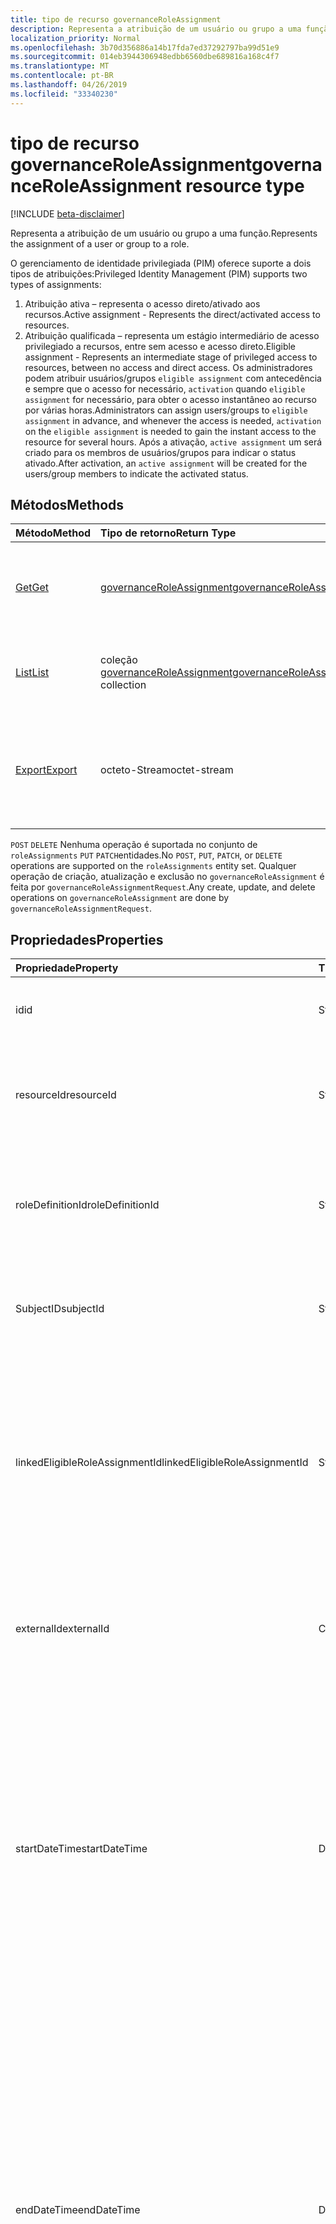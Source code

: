 ```yaml
---
title: tipo de recurso governanceRoleAssignment
description: Representa a atribuição de um usuário ou grupo a uma função.
localization_priority: Normal
ms.openlocfilehash: 3b70d356886a14b17fda7ed37292797ba99d51e9
ms.sourcegitcommit: 014eb3944306948edbb6560dbe689816a168c4f7
ms.translationtype: MT
ms.contentlocale: pt-BR
ms.lasthandoff: 04/26/2019
ms.locfileid: "33340230"
---
```

# <a name="governanceroleassignment-resource-type"></a><span data-ttu-id="bfc15-103">tipo de recurso governanceRoleAssignment</span><span class="sxs-lookup"><span data-stu-id="bfc15-103">governanceRoleAssignment resource type</span></span>
[!INCLUDE [beta-disclaimer](../../includes/beta-disclaimer.md)]

<span data-ttu-id="bfc15-104">Representa a atribuição de um usuário ou grupo a uma função.</span><span class="sxs-lookup"><span data-stu-id="bfc15-104">Represents the assignment of a user or group to a role.</span></span>

<span data-ttu-id="bfc15-105">O gerenciamento de identidade privilegiada (PIM) oferece suporte a dois tipos de atribuições:</span><span class="sxs-lookup"><span data-stu-id="bfc15-105">Privileged Identity Management (PIM) supports two types of assignments:</span></span>

1. <span data-ttu-id="bfc15-106">Atribuição ativa – representa o acesso direto/ativado aos recursos.</span><span class="sxs-lookup"><span data-stu-id="bfc15-106">Active assignment - Represents the direct/activated access to resources.</span></span>
2. <span data-ttu-id="bfc15-107">Atribuição qualificada – representa um estágio intermediário de acesso privilegiado a recursos, entre sem acesso e acesso direto.</span><span class="sxs-lookup"><span data-stu-id="bfc15-107">Eligible assignment - Represents an intermediate stage of privileged access to resources, between no access and direct access.</span></span> <span data-ttu-id="bfc15-108">Os administradores podem atribuir usuários/grupos `eligible assignment` com antecedência e sempre que o acesso for necessário, `activation` quando `eligible assignment` for necessário, para obter o acesso instantâneo ao recurso por várias horas.</span><span class="sxs-lookup"><span data-stu-id="bfc15-108">Administrators can assign users/groups to `eligible assignment` in advance, and whenever the access is needed, `activation` on the `eligible assignment` is needed to gain the instant access to the resource for several hours.</span></span> <span data-ttu-id="bfc15-109">Após a ativação, `active assignment` um será criado para os membros de usuários/grupos para indicar o status ativado.</span><span class="sxs-lookup"><span data-stu-id="bfc15-109">After activation, an `active assignment` will be created for the users/group members to indicate the activated status.</span></span>

## <a name="methods"></a><span data-ttu-id="bfc15-110">Métodos</span><span class="sxs-lookup"><span data-stu-id="bfc15-110">Methods</span></span>

| <span data-ttu-id="bfc15-111">Método</span><span class="sxs-lookup"><span data-stu-id="bfc15-111">Method</span></span>          | <span data-ttu-id="bfc15-112">Tipo de retorno</span><span class="sxs-lookup"><span data-stu-id="bfc15-112">Return Type</span></span> |<span data-ttu-id="bfc15-113">Descrição</span><span class="sxs-lookup"><span data-stu-id="bfc15-113">Description</span></span>|
|:------------|:--------|:--------|
|[<span data-ttu-id="bfc15-114">Get</span><span class="sxs-lookup"><span data-stu-id="bfc15-114">Get</span></span>](../api/governanceroleassignment-get.md) |  [<span data-ttu-id="bfc15-115">governanceRoleAssignment</span><span class="sxs-lookup"><span data-stu-id="bfc15-115">governanceRoleAssignment</span></span>](../resources/governanceroleassignment.md) |<span data-ttu-id="bfc15-116">Leia as propriedades e as relações de uma entidade de atribuição de função.</span><span class="sxs-lookup"><span data-stu-id="bfc15-116">Read properties and relationships of a role assignment entity.</span></span>|
|[<span data-ttu-id="bfc15-117">List</span><span class="sxs-lookup"><span data-stu-id="bfc15-117">List</span></span>](../api/governanceroleassignment-list.md) | <span data-ttu-id="bfc15-118">coleção [governanceRoleAssignment](../resources/governanceroleassignment.md)</span><span class="sxs-lookup"><span data-stu-id="bfc15-118">[governanceRoleAssignment](../resources/governanceroleassignment.md) collection</span></span>|<span data-ttu-id="bfc15-119">Lista uma coleção de atribuições de função em um recurso.</span><span class="sxs-lookup"><span data-stu-id="bfc15-119">List a collection of role assignments on a resource.</span></span> |
|[<span data-ttu-id="bfc15-120">Export</span><span class="sxs-lookup"><span data-stu-id="bfc15-120">Export</span></span>](../api/governanceroleassignment-export.md) | <span data-ttu-id="bfc15-121">octeto-Stream</span><span class="sxs-lookup"><span data-stu-id="bfc15-121">octet-stream</span></span> |<span data-ttu-id="bfc15-122">Baixe uma coleção de atribuições de função em um recurso e salve `.csv` como um arquivo.</span><span class="sxs-lookup"><span data-stu-id="bfc15-122">Download a collection of role assignments on a resource and save as a `.csv` file.</span></span>|

<span data-ttu-id="bfc15-123">`POST` `DELETE` Nenhuma operação é suportada no conjunto de `roleAssignments` `PUT` `PATCH`entidades.</span><span class="sxs-lookup"><span data-stu-id="bfc15-123">No `POST`, `PUT`, `PATCH`, or `DELETE` operations are supported on the `roleAssignments` entity set.</span></span> <span data-ttu-id="bfc15-124">Qualquer operação de criação, atualização e exclusão no `governanceRoleAssignment` é feita por `governanceRoleAssignmentRequest`.</span><span class="sxs-lookup"><span data-stu-id="bfc15-124">Any create, update, and delete operations on `governanceRoleAssignment` are done by `governanceRoleAssignmentRequest`.</span></span>

## <a name="properties"></a><span data-ttu-id="bfc15-125">Propriedades</span><span class="sxs-lookup"><span data-stu-id="bfc15-125">Properties</span></span>
| <span data-ttu-id="bfc15-126">Propriedade</span><span class="sxs-lookup"><span data-stu-id="bfc15-126">Property</span></span>  | <span data-ttu-id="bfc15-127">Tipo</span><span class="sxs-lookup"><span data-stu-id="bfc15-127">Type</span></span>      |<span data-ttu-id="bfc15-128">Descrição</span><span class="sxs-lookup"><span data-stu-id="bfc15-128">Description</span></span>|
|:----------|:----------|:----------|
|<span data-ttu-id="bfc15-129">id</span><span class="sxs-lookup"><span data-stu-id="bfc15-129">id</span></span>         |<span data-ttu-id="bfc15-130">String</span><span class="sxs-lookup"><span data-stu-id="bfc15-130">String</span></span>     |<span data-ttu-id="bfc15-131">A ID da atribuição de função.</span><span class="sxs-lookup"><span data-stu-id="bfc15-131">The ID of the role assignment.</span></span> <span data-ttu-id="bfc15-132">Está no formato GUID.</span><span class="sxs-lookup"><span data-stu-id="bfc15-132">It is in GUID format.</span></span>|
|<span data-ttu-id="bfc15-133">resourceId</span><span class="sxs-lookup"><span data-stu-id="bfc15-133">resourceId</span></span> |<span data-ttu-id="bfc15-134">String</span><span class="sxs-lookup"><span data-stu-id="bfc15-134">String</span></span>     |<span data-ttu-id="bfc15-135">Obrigatório.</span><span class="sxs-lookup"><span data-stu-id="bfc15-135">Required.</span></span> <span data-ttu-id="bfc15-136">A identificação do recurso ao qual a atribuição de função está associada.</span><span class="sxs-lookup"><span data-stu-id="bfc15-136">The ID of the resource which the role assignment is associated with.</span></span> |
|<span data-ttu-id="bfc15-137">roleDefinitionId</span><span class="sxs-lookup"><span data-stu-id="bfc15-137">roleDefinitionId</span></span>|<span data-ttu-id="bfc15-138">String</span><span class="sxs-lookup"><span data-stu-id="bfc15-138">String</span></span>|<span data-ttu-id="bfc15-139">Obrigatório.</span><span class="sxs-lookup"><span data-stu-id="bfc15-139">Required.</span></span> <span data-ttu-id="bfc15-140">A ID da definição de função à qual a atribuição de função está associada.</span><span class="sxs-lookup"><span data-stu-id="bfc15-140">The ID of the role definition which the role assignment is associated with.</span></span> |
|<span data-ttu-id="bfc15-141">SubjectID</span><span class="sxs-lookup"><span data-stu-id="bfc15-141">subjectId</span></span>|<span data-ttu-id="bfc15-142">String</span><span class="sxs-lookup"><span data-stu-id="bfc15-142">String</span></span>       |<span data-ttu-id="bfc15-143">Obrigatório.</span><span class="sxs-lookup"><span data-stu-id="bfc15-143">Required.</span></span> <span data-ttu-id="bfc15-144">A ID da entidade à qual a atribuição de função está associada.</span><span class="sxs-lookup"><span data-stu-id="bfc15-144">The ID of the subject which the role assignment is associated with.</span></span> |
|<span data-ttu-id="bfc15-145">linkedEligibleRoleAssignmentId</span><span class="sxs-lookup"><span data-stu-id="bfc15-145">linkedEligibleRoleAssignmentId</span></span>|<span data-ttu-id="bfc15-146">String</span><span class="sxs-lookup"><span data-stu-id="bfc15-146">String</span></span>|<span data-ttu-id="bfc15-147">Se este é um `active assignment` e criado devido à ativação em um `eligible assignment`, ele representa o ID dele `eligible assignment`; Caso contrário, o valor `null`será.</span><span class="sxs-lookup"><span data-stu-id="bfc15-147">If this is an `active assignment` and created due to activation on an `eligible assignment`, it represents the ID of that `eligible assignment`; Otherwise, the value is `null`.</span></span> |
|<span data-ttu-id="bfc15-148">externalId</span><span class="sxs-lookup"><span data-stu-id="bfc15-148">externalId</span></span>   |<span data-ttu-id="bfc15-149">Cadeia de caracteres</span><span class="sxs-lookup"><span data-stu-id="bfc15-149">String</span></span>     |<span data-ttu-id="bfc15-150">A ID externa o recurso usado para identificar a atribuição de função no provedor.</span><span class="sxs-lookup"><span data-stu-id="bfc15-150">The external ID the resource that is used to identify the role assignment in the provider.</span></span>|
|<span data-ttu-id="bfc15-151">startDateTime</span><span class="sxs-lookup"><span data-stu-id="bfc15-151">startDateTime</span></span>|<span data-ttu-id="bfc15-152">DateTimeOffset</span><span class="sxs-lookup"><span data-stu-id="bfc15-152">DateTimeOffset</span></span>|<span data-ttu-id="bfc15-153">A hora de início da atribuição de função.</span><span class="sxs-lookup"><span data-stu-id="bfc15-153">The start time of the role assignment.</span></span> <span data-ttu-id="bfc15-154">O tipo Timestamp representa informações de data e hora usando o formato ISO 8601 e está sempre no horário UTC.</span><span class="sxs-lookup"><span data-stu-id="bfc15-154">The Timestamp type represents date and time information using ISO 8601 format and is always in UTC time.</span></span> <span data-ttu-id="bfc15-155">Por exemplo, meia-noite em UTC no dia 1º de janeiro de 2014 teria esta aparência: `'2014-01-01T00:00:00Z'`</span><span class="sxs-lookup"><span data-stu-id="bfc15-155">For example, midnight UTC on Jan 1, 2014 would look like this: `'2014-01-01T00:00:00Z'`</span></span>|
|<span data-ttu-id="bfc15-156">endDateTime</span><span class="sxs-lookup"><span data-stu-id="bfc15-156">endDateTime</span></span>|<span data-ttu-id="bfc15-157">DateTimeOffset</span><span class="sxs-lookup"><span data-stu-id="bfc15-157">DateTimeOffset</span></span>|<span data-ttu-id="bfc15-158">Para uma atribuição de função não permanente, esse é o momento em que a atribuição de função será expirada.</span><span class="sxs-lookup"><span data-stu-id="bfc15-158">For a non-permanent role assignment, this is the time when the role assignment will be expired.</span></span> <span data-ttu-id="bfc15-159">O tipo Timestamp representa informações de data e hora usando o formato ISO 8601 e está sempre no horário UTC.</span><span class="sxs-lookup"><span data-stu-id="bfc15-159">The Timestamp type represents date and time information using ISO 8601 format and is always in UTC time.</span></span> <span data-ttu-id="bfc15-160">Por exemplo, meia-noite em UTC no dia 1º de janeiro de 2014 teria esta aparência: `'2014-01-01T00:00:00Z'`</span><span class="sxs-lookup"><span data-stu-id="bfc15-160">For example, midnight UTC on Jan 1, 2014 would look like this: `'2014-01-01T00:00:00Z'`</span></span>|
|<span data-ttu-id="bfc15-161">assignmentstate</span><span class="sxs-lookup"><span data-stu-id="bfc15-161">assignmentState</span></span>|<span data-ttu-id="bfc15-162">String</span><span class="sxs-lookup"><span data-stu-id="bfc15-162">String</span></span>  |<span data-ttu-id="bfc15-163">O estado da atribuição.</span><span class="sxs-lookup"><span data-stu-id="bfc15-163">The state of the assignment.</span></span> <span data-ttu-id="bfc15-164">O valor pode ser</span><span class="sxs-lookup"><span data-stu-id="bfc15-164">The value can be</span></span> <ul><li> <span data-ttu-id="bfc15-165">`Eligible`para atribuição qualificada</span><span class="sxs-lookup"><span data-stu-id="bfc15-165">`Eligible` for eligible assignment</span></span></li><li> <span data-ttu-id="bfc15-166">`Active`– Se ele for atribuído `Active` diretamente por administradores ou ativado em uma atribuição qualificada pelos usuários.</span><span class="sxs-lookup"><span data-stu-id="bfc15-166">`Active` - if it is directly assigned `Active` by administrators, or activated on an eligible assignment by the users.</span></span></li></ul>|
|<span data-ttu-id="bfc15-167">memberType</span><span class="sxs-lookup"><span data-stu-id="bfc15-167">memberType</span></span>|<span data-ttu-id="bfc15-168">String</span><span class="sxs-lookup"><span data-stu-id="bfc15-168">String</span></span>      |<span data-ttu-id="bfc15-169">O tipo do membro.</span><span class="sxs-lookup"><span data-stu-id="bfc15-169">The type of member.</span></span> <span data-ttu-id="bfc15-170">O valor pode ser:</span><span class="sxs-lookup"><span data-stu-id="bfc15-170">The value can be:</span></span> <ul><li><span data-ttu-id="bfc15-171">`Inherited`-a atribuição de função é herdada de um escopo de recurso pai</span><span class="sxs-lookup"><span data-stu-id="bfc15-171">`Inherited` - the role assignment is inherited from a parent resource scope</span></span></li><li><span data-ttu-id="bfc15-172">`Group`– a atribuição de função não é herdada, mas vem da Associação de uma atribuição de grupo</span><span class="sxs-lookup"><span data-stu-id="bfc15-172">`Group`- the role assignment is not inherited, but comes from the membership of a group assignment</span></span></li><li><span data-ttu-id="bfc15-173">`User`– a atribuição de função não é herdada nem de uma atribuição de grupo.</span><span class="sxs-lookup"><span data-stu-id="bfc15-173">`User` - the role assignment is neither inherited nor from a group assignment.</span></span></li></ul>|


## <a name="relationships"></a><span data-ttu-id="bfc15-174">Relações</span><span class="sxs-lookup"><span data-stu-id="bfc15-174">Relationships</span></span>
| <span data-ttu-id="bfc15-175">Relação</span><span class="sxs-lookup"><span data-stu-id="bfc15-175">Relationship</span></span> | <span data-ttu-id="bfc15-176">Tipo</span><span class="sxs-lookup"><span data-stu-id="bfc15-176">Type</span></span>   |<span data-ttu-id="bfc15-177">Descrição</span><span class="sxs-lookup"><span data-stu-id="bfc15-177">Description</span></span>|
|:---------------|:--------|:----------|
|<span data-ttu-id="bfc15-178">recurso</span><span class="sxs-lookup"><span data-stu-id="bfc15-178">resource</span></span>|[<span data-ttu-id="bfc15-179">Entidadegovernanceresource</span><span class="sxs-lookup"><span data-stu-id="bfc15-179">governanceResource</span></span>](../resources/governanceresource.md)|<span data-ttu-id="bfc15-180">Somente leitura.</span><span class="sxs-lookup"><span data-stu-id="bfc15-180">Read-only.</span></span> <span data-ttu-id="bfc15-181">O recurso associado à atribuição de função.</span><span class="sxs-lookup"><span data-stu-id="bfc15-181">The resource associated with the role assignment.</span></span> |
|<span data-ttu-id="bfc15-182">roleDefinition</span><span class="sxs-lookup"><span data-stu-id="bfc15-182">roleDefinition</span></span>|[<span data-ttu-id="bfc15-183">governanceRoleDefinition</span><span class="sxs-lookup"><span data-stu-id="bfc15-183">governanceRoleDefinition</span></span>](../resources/governanceroledefinition.md)|<span data-ttu-id="bfc15-184">Somente leitura.</span><span class="sxs-lookup"><span data-stu-id="bfc15-184">Read-only.</span></span> <span data-ttu-id="bfc15-185">A definição de função associada à atribuição de função.</span><span class="sxs-lookup"><span data-stu-id="bfc15-185">The role definition associated with the role assignment.</span></span> |
|<span data-ttu-id="bfc15-186">subject</span><span class="sxs-lookup"><span data-stu-id="bfc15-186">subject</span></span>|[<span data-ttu-id="bfc15-187">governanceSubject</span><span class="sxs-lookup"><span data-stu-id="bfc15-187">governanceSubject</span></span>](../resources/governancesubject.md)|<span data-ttu-id="bfc15-188">Somente leitura.</span><span class="sxs-lookup"><span data-stu-id="bfc15-188">Read-only.</span></span> <span data-ttu-id="bfc15-189">O assunto associado à atribuição de função.</span><span class="sxs-lookup"><span data-stu-id="bfc15-189">The subject associated with the role assignment.</span></span> |
|<span data-ttu-id="bfc15-190">linkedEligibleRoleAssignment</span><span class="sxs-lookup"><span data-stu-id="bfc15-190">linkedEligibleRoleAssignment</span></span>|[<span data-ttu-id="bfc15-191">governanceRoleAssignment</span><span class="sxs-lookup"><span data-stu-id="bfc15-191">governanceRoleAssignment</span></span>](../resources/governanceroleassignment.md)|<span data-ttu-id="bfc15-192">Somente leitura.</span><span class="sxs-lookup"><span data-stu-id="bfc15-192">Read-only.</span></span> <span data-ttu-id="bfc15-193">Se este é um `active assignment` e criado devido à ativação em um `eligible assignment`, ele representa o objeto desse `eligible assignment`; Caso contrário, o valor `null`será.</span><span class="sxs-lookup"><span data-stu-id="bfc15-193">If this is an `active assignment` and created due to activation on an `eligible assignment`, it represents the object of that `eligible assignment`; Otherwise, the value is `null`.</span></span> |

## <a name="json-representation"></a><span data-ttu-id="bfc15-194">Representação JSON</span><span class="sxs-lookup"><span data-stu-id="bfc15-194">JSON representation</span></span>

<span data-ttu-id="bfc15-195">Veja a seguir uma representação JSON do recurso.</span><span class="sxs-lookup"><span data-stu-id="bfc15-195">Here is a JSON representation of the resource.</span></span>


<!-- {
  "blockType": "resource",
  "keyProperty": "id",
  "optionalProperties": [

  ],
  "@odata.type": "microsoft.graph.governanceRoleAssignment"
}-->

```json
{
  "id": "String (identifier)",
  "resourceId": "String",
  "roleDefinitionId": "String",
  "subjectId": "String",
  "linkedEligibleRoleAssignmentId": "String",
  "externalId": "String",
  "startDateTime": "String (timestamp)",
  "endDateTime": "String (timestamp)",
  "assignmentState": "String",
  "memberType": "String",
}

```

<!-- uuid: 8fcb5dbc-d5aa-4681-8e31-b001d5168d79
2015-10-25 14:57:30 UTC -->
<!--
{
  "type": "#page.annotation",
  "description": "governanceRoleAssignment",
  "keywords": "",
  "section": "documentation",
  "tocPath": "",
  "suppressions": []
}
-->
